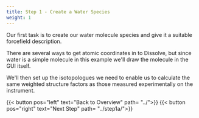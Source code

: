 ```yaml
---
title: Step 1 - Create a Water Species
weight: 1
---
```



Our first task is to create our water molecule species and give it a suitable forcefield description.

There are several ways to get atomic coordinates in to Dissolve, but since water is a simple molecule in this example we'll draw the molecule in the GUI itself.

We'll then set up the isotopologues we need to enable us to calculate the same weighted structure factors as those measured experimentally on the instrument.

{{< button pos="left" text="Back to Overview" path= "../">}}
{{< button pos="right" text="Next Step" path= "../step1a/">}}
